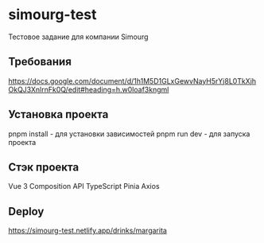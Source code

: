 # simourg-test

Тестовое задание для компании Simourg

## Требования

https://docs.google.com/document/d/1h1M5D1GLxGewvNayH5rYj8L0TkXjhOkQJ3XnlrnFk0Q/edit#heading=h.w0loaf3kngml

## Установка проекта

pnpm install - для установки зависимостей
pnpm run dev - для запуска проекта

## Стэк проекта
Vue 3 Composition API
TypeScript
Pinia
Axios

## Deploy 
https://simourg-test.netlify.app/drinks/margarita

